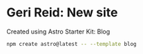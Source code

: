 # Geri Reid: New site

Created using Astro Starter Kit: Blog
```sh
npm create astro@latest -- --template blog
```
